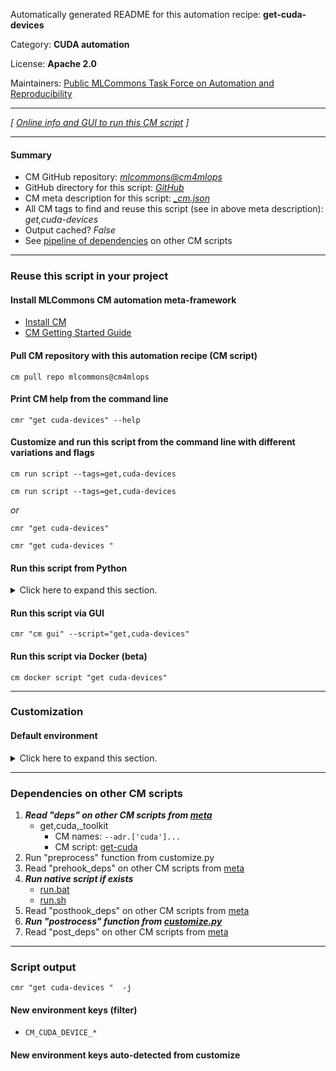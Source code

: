 Automatically generated README for this automation recipe: **get-cuda-devices**

Category: **CUDA automation**

License: **Apache 2.0**

Maintainers: [Public MLCommons Task Force on Automation and Reproducibility](https://github.com/mlcommons/ck/blob/master/docs/taskforce.md)

---
*[ [Online info and GUI to run this CM script](https://access.cknowledge.org/playground/?action=scripts&name=get-cuda-devices,7a3ede4d3558427a) ]*

---
#### Summary

* CM GitHub repository: *[mlcommons@cm4mlops](https://github.com/mlcommons/cm4mlops/tree/dev)*
* GitHub directory for this script: *[GitHub](https://github.com/mlcommons/cm4mlops/tree/dev/script/get-cuda-devices)*
* CM meta description for this script: *[_cm.json](_cm.json)*
* All CM tags to find and reuse this script (see in above meta description): *get,cuda-devices*
* Output cached? *False*
* See [pipeline of dependencies](#dependencies-on-other-cm-scripts) on other CM scripts


---
### Reuse this script in your project

#### Install MLCommons CM automation meta-framework

* [Install CM](https://access.cknowledge.org/playground/?action=install)
* [CM Getting Started Guide](https://github.com/mlcommons/ck/blob/master/docs/getting-started.md)

#### Pull CM repository with this automation recipe (CM script)

```cm pull repo mlcommons@cm4mlops```

#### Print CM help from the command line

````cmr "get cuda-devices" --help````

#### Customize and run this script from the command line with different variations and flags

`cm run script --tags=get,cuda-devices`

`cm run script --tags=get,cuda-devices `

*or*

`cmr "get cuda-devices"`

`cmr "get cuda-devices " `


#### Run this script from Python

<details>
<summary>Click here to expand this section.</summary>

```python

import cmind

r = cmind.access({'action':'run'
                  'automation':'script',
                  'tags':'get,cuda-devices'
                  'out':'con',
                  ...
                  (other input keys for this script)
                  ...
                 })

if r['return']>0:
    print (r['error'])

```

</details>


#### Run this script via GUI

```cmr "cm gui" --script="get,cuda-devices"```

#### Run this script via Docker (beta)

`cm docker script "get cuda-devices" `

___
### Customization

#### Default environment

<details>
<summary>Click here to expand this section.</summary>

These keys can be updated via `--env.KEY=VALUE` or `env` dictionary in `@input.json` or using script flags.


</details>

___
### Dependencies on other CM scripts


  1. ***Read "deps" on other CM scripts from [meta](https://github.com/mlcommons/cm4mlops/tree/dev/script/get-cuda-devices/_cm.json)***
     * get,cuda,_toolkit
       * CM names: `--adr.['cuda']...`
       - CM script: [get-cuda](https://github.com/mlcommons/cm4mlops/tree/master/script/get-cuda)
  1. Run "preprocess" function from customize.py
  1. Read "prehook_deps" on other CM scripts from [meta](https://github.com/mlcommons/cm4mlops/tree/dev/script/get-cuda-devices/_cm.json)
  1. ***Run native script if exists***
     * [run.bat](https://github.com/mlcommons/cm4mlops/tree/dev/script/get-cuda-devices/run.bat)
     * [run.sh](https://github.com/mlcommons/cm4mlops/tree/dev/script/get-cuda-devices/run.sh)
  1. Read "posthook_deps" on other CM scripts from [meta](https://github.com/mlcommons/cm4mlops/tree/dev/script/get-cuda-devices/_cm.json)
  1. ***Run "postrocess" function from [customize.py](https://github.com/mlcommons/cm4mlops/tree/dev/script/get-cuda-devices/customize.py)***
  1. Read "post_deps" on other CM scripts from [meta](https://github.com/mlcommons/cm4mlops/tree/dev/script/get-cuda-devices/_cm.json)

___
### Script output
`cmr "get cuda-devices "  -j`
#### New environment keys (filter)

* `CM_CUDA_DEVICE_*`
#### New environment keys auto-detected from customize
